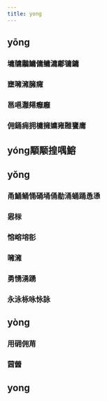 ```yaml
---
title: yong
---
```


## yōng
### 墉牗鷛鱅傭鳙滽鄘镛鏞
### 壅噰澭臃癕
### 邕嗈灉郺癰廱
### 佣銿痈拥槦擁嫞雍雝饔庸
## yóng顒颙揘喁鰫
## yǒng
### 甬鯒鲬悀硧埇俑勈涌蛹踊恿慂
### 惥柡
### 愹嵱塎彮
### 噰澭
### 勇愑湧踴
### 永泳栐咏怺詠
## yòng
### 用砽佣苚
### 蒏醟
## yong

